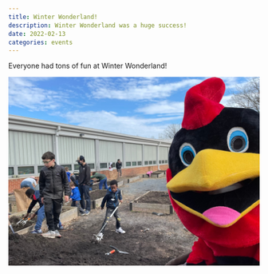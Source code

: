 ```yaml
---
title: Winter Wonderland!
description: Winter Wonderland was a huge success!
date: 2022-02-13
categories: events
---
```


Everyone had tons of fun at Winter Wonderland!

![test alt](images/ww.jpg)